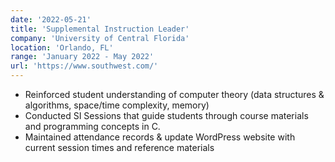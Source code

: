 ```yaml
---
date: '2022-05-21'
title: 'Supplemental Instruction Leader'
company: 'University of Central Florida'
location: 'Orlando, FL'
range: 'January 2022 - May 2022'
url: 'https://www.southwest.com/'
---
```


- Reinforced student understanding of computer theory (data structures & algorithms, space/time complexity, memory)
- Conducted SI Sessions that guide students through course materials and programming concepts in C.
- Maintained attendance records & update WordPress website with current session times and reference materials
